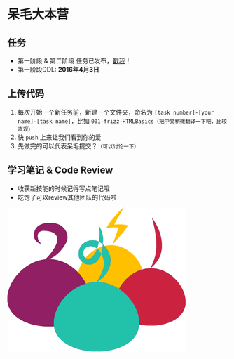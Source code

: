 # 呆毛大本营

## 任务
- 第一阶段 & 第二阶段 任务已发布，[戳我](http://ife.baidu.com/task/all)！
- 第一阶段DDL: **2016年4月3日**

## 上传代码
1. 每次开始一个新任务前，新建一个文件夹，命名为 `[task number]-[your name]-[task name]`，比如 `001-frizz-HTMLBasics（把中文稍微翻译一下吧，比较直观）`
2. 快 `push` 上来让我们看到你的爱
3. 先做完的可以代表呆毛提交？`（可以讨论一下）`

## 学习笔记 & Code Review
- 收获新技能的时候记得写点笔记哦
- 吃饱了可以review其他团队的代码啦


![Thanks Xinxin](frizz.png)
